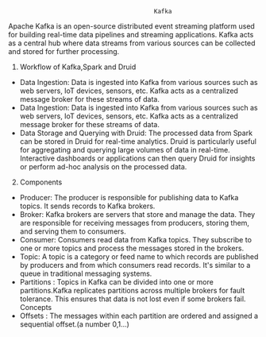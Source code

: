                                              Kafka
Apache Kafka is an open-source distributed event streaming platform used for building real-time data pipelines and streaming applications. Kafka acts as a central hub where data streams from various sources can be collected and stored for further processing.
1. Workflow of Kafka,Spark and Druid
* Data Ingestion: Data is ingested into Kafka from various sources such as web servers, IoT devices, sensors, etc. Kafka acts as a centralized message broker for these streams of data.
* Data Ingestion: Data is ingested into Kafka from various sources such as web servers, IoT devices, sensors, etc. Kafka acts as a centralized message broker for these streams of data.
* Data Storage and Querying with Druid: The processed data from Spark can be stored in Druid for real-time analytics. Druid is particularly useful for aggregating and querying large volumes of data in real-time. Interactive dashboards or applications can then query Druid for insights or perform ad-hoc analysis on the processed data.
2. Components
* Producer: The producer is responsible for publishing data to Kafka topics. It sends records to Kafka brokers.
* Broker: Kafka brokers are servers that store and manage the data. They are responsible for receiving messages from producers, storing them, and serving them to consumers.
* Consumer: Consumers read data from Kafka topics. They subscribe to one or more topics and process the messages stored in the brokers.
* Topic: A topic is a category or feed name to which records are published by producers and from which consumers read records. It's similar to a queue in traditional messaging systems.
* Partitions : Topics in Kafka can be divided into one or more partitions.Kafka replicates partitions across multiple brokers for fault tolerance. This ensures that data is not lost even if some brokers fail.
Concepts
* Offsets : The messages within each partition are ordered and assigned a sequential offset.(a number 0,1...)
  
    

